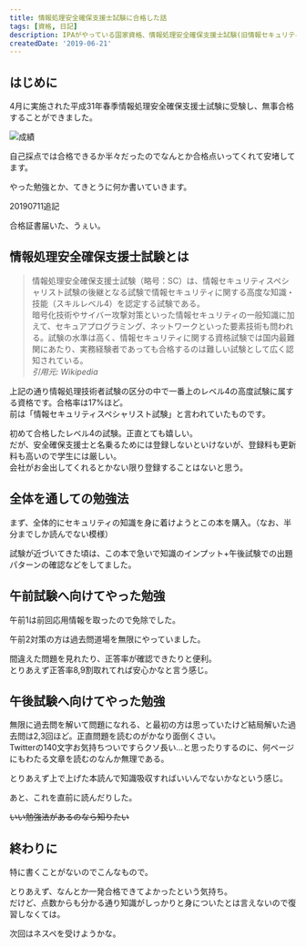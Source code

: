```yaml
---
title: 情報処理安全確保支援士試験に合格した話
tags: [資格, 日記]
description: IPAがやっている国家資格、情報処理安全確保支援士試験(旧情報セキュリティスペシャリスト試験)に合格した話です
createdDate: '2019-06-21'
---
```


## はじめに

4月に実施された平成31年春季情報処理安全確保支援士試験に受験し、無事合格することができました。  

![成績](/articles/2019/062100/00.png)

自己採点では合格できるか半々だったのでなんとか合格点いってくれて安堵してます。

やった勉強とか、てきとうに何か書いていきます。

20190711追記

合格証書届いた、うぇい。

<Tweet id="1149298682908463104"></Tweet>

## 情報処理安全確保支援士試験とは

> 情報処理安全確保支援士試験（略号：SC）は、情報セキュリティスペシャリスト試験の後継となる試験で情報セキュリティに関する高度な知識・技能（スキルレベル4）を認定する試験である。  
> 暗号化技術やサイバー攻撃対策といった情報セキュリティの一般知識に加えて、セキュアプログラミング、ネットワークといった要素技術も問われる。試験の水準は高く、情報セキュリティに関する資格試験では国内最難関にあたり、実務経験者であっても合格するのは難しい試験として広く認知されている。  
> <cite>引用元: Wikipedia</cite>

上記の通り情報処理技術者試験の区分の中で一番上のレベル4の高度試験に属する資格です。合格率は17%ほど。  
前は「情報セキュリティスペシャリスト試験」と言われていたものです。

初めて合格したレベル4の試験。正直とても嬉しい。  
だが、安全確保支援士と名乗るためには登録しないといけないが、登録料も更新料も高いので学生には厳しい。  
会社がお金出してくれるとかない限り登録することはないと思う。

## 全体を通しての勉強法

<link-card title="情報処理教科書 情報処理安全確保支援士 2019年版" link-url="https://amzn.to/3dqBVMr" img-src="//ws-fe.amazon-adsystem.com/widgets/q?_encoding=UTF8&ASIN=479815928X&Format=_SL160_&ID=AsinImage&MarketPlace=JP&ServiceVersion=20070822&WS=1&tag=mnao305355-22&language=ja_JP"></link-card>

まず、全体的にセキュリティの知識を身に着けようとこの本を購入。（なお、半分までしか読んでない模様）

<link-card title="ポケットスタディ 情報処理安全確保支援士 (情報処理技術者試験)" link-url="https://amzn.to/3fNtkVJ" img-src="//ws-fe.amazon-adsystem.com/widgets/q?_encoding=UTF8&ASIN=479804931X&Format=_SL160_&ID=AsinImage&MarketPlace=JP&ServiceVersion=20070822&WS=1&tag=mnao305355-22&language=ja_JP"></link-card>

試験が近づいてきた頃は、この本で急いで知識のインプット+午後試験での出題パターンの確認などをしてました。

## 午前試験へ向けてやった勉強

午前1は前回応用情報を取ったので免除でした。

<link-card title="応用情報技術者試験に合格した話" link-url="/articles/2019/013000"></link-card>

午前2対策の方は過去問道場を無限にやっていました。

<link-card title="情報処理安全確保支援士ドットコム" text="undefined" link-url="http://www.sc-siken.com/sckakomon.php" img-src="/link_img/030448b8744b82f5b43bdecaebbb637fe738323a.png"></link-card>

間違えた問題を見れたり、正答率が確認できたりと便利。  
とりあえず正答率8,9割取れてれば安心かなと言う感じ。

## 午後試験へ向けてやった勉強

無限に過去問を解いて問題になれる、と最初の方は思っていたけど結局解いた過去問は2,3回ほど。正直問題を読むのがかなり面倒くさい。  
Twitterの140文字お気持ちついですらクソ長い…と思ったりするのに、何ページにもわたる文章を読むのなんか無理である。

とりあえず上で上げた本読んで知識吸収すればいいんでないかなという感じ。

<link-card title="「速効サプリⓇ」情報処理安全確保支援士 2020秋 Kindle版" link-url="https://amzn.to/2Vd8JSO" img-src="//ws-fe.amazon-adsystem.com/widgets/q?_encoding=UTF8&ASIN=B0895FBZ53&Format=_SL160_&ID=AsinImage&MarketPlace=JP&ServiceVersion=20070822&WS=1&tag=mnao305355-22&language=ja_JP"></link-card>

あと、これを直前に読んだりした。

~~いい勉強法があるのなら知りたい~~

## 終わりに

特に書くことがないのでこんなもので。

<Tweet id="1141905363697975296"></Tweet>

とりあえず、なんとか一発合格できてよかったという気持ち。  
だけど、点数からも分かる通り知識がしっかりと身についたとは言えないので復習しなくては。

次回はネスペを受けようかな。
